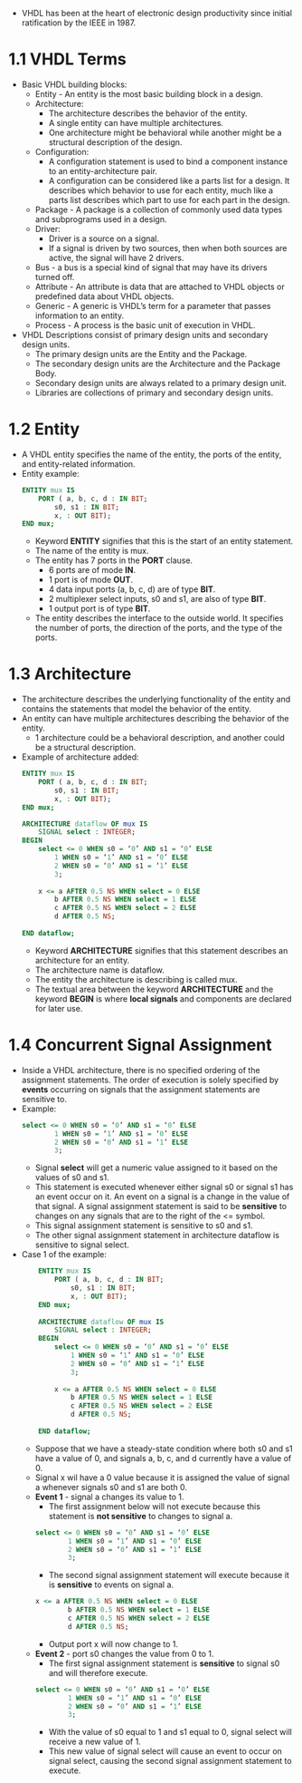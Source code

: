 * VHDL has been at the heart of electronic design productivity since initial ratification by the IEEE in 1987.

# 1.1 VHDL Terms
* Basic VHDL building blocks:
	* Entity - An entity is the most basic building block in a design.
	* Architecture:
		* The architecture describes the behavior of the entity.
		* A single entity can have multiple architectures.
		* One architecture might be behavioral while another might be a structural description of the design.
	* Configuration:
		* A configuration statement is used to bind a component instance to an entity-architecture pair.
		* A configuration can be considered like a parts list for a design. It describes which behavior to use for each entity, much like a parts list describes which part to use for each part in the design.
	* Package - A package is a collection of commonly used data types and subprograms used in a design.
	* Driver:
		* Driver is a source on a signal.
		* If a signal is driven by two sources, then when both sources are active, the signal will have 2 drivers.
	* Bus - a bus is a special kind of signal that may have its drivers turned off.
	* Attribute - An attribute is data that are attached to VHDL objects or predefined data about VHDL objects.
	* Generic - A generic is VHDL’s term for a parameter that passes information to an entity.
	* Process - A process is the basic unit of execution in VHDL.
* VHDL Descriptions consist of primary design units and secondary design units. 
	* The primary design units are the Entity and the Package. 
	* The secondary design units are the Architecture and the Package Body. 
	* Secondary design units are always related to a primary design unit. 
	* Libraries are collections of primary and secondary design units.

# 1.2 Entity
* A VHDL entity specifies the name of the entity, the ports of the entity, and entity-related information.
* Entity example:
	```vhdl
	ENTITY mux IS
		PORT ( a, b, c, d : IN BIT;
			s0, s1 : IN BIT; 
			x, : OUT BIT);
	END mux;
	```
	* Keyword **ENTITY** signifies that this is the start of an entity statement.
	* The name of the entity is mux.
	* The entity has 7 ports in the **PORT** clause. 
		* 6 ports are of mode **IN**.
		* 1 port is of mode **OUT**. 
		* 4 data input ports (a, b, c, d) are of type **BIT**. 
		* 2 multiplexer select inputs, s0 and s1, are also of type **BIT**. 
		* 1 output port is of type **BIT**.
	* The entity describes the interface to the outside world. It specifies the number of ports, the direction of the ports, and the type of the ports.

# 1.3 Architecture
* The architecture describes the underlying functionality of the entity and contains the statements that model the behavior of the entity.
* An entity can have multiple architectures describing the behavior of the entity.
	* 1 architecture could be a behavioral description, and another could be a structural description.
* Example of architecture added:
	```vhdl
	ENTITY mux IS
		PORT ( a, b, c, d : IN BIT;
			s0, s1 : IN BIT; 
			x, : OUT BIT);
	END mux;
	
	ARCHITECTURE dataflow OF mux IS
		SIGNAL select : INTEGER;
	BEGIN
		select <= 0 WHEN s0 = ‘0’ AND s1 = ‘0’ ELSE
			1 WHEN s0 = ‘1’ AND s1 = ‘0’ ELSE
			2 WHEN s0 = ‘0’ AND s1 = ‘1’ ELSE
			3;
			
		x <= a AFTER 0.5 NS WHEN select = 0 ELSE
			b AFTER 0.5 NS WHEN select = 1 ELSE
			c AFTER 0.5 NS WHEN select = 2 ELSE
			d AFTER 0.5 NS;
			
	END dataflow;
	```
	* Keyword **ARCHITECTURE** signifies that this statement describes an architecture for an entity.
	* The architecture name is dataflow.
	* The entity the architecture is describing is called mux.
	* The textual area between the keyword **ARCHITECTURE** and the keyword **BEGIN** is where **local signals** and components are declared for later use.

# 1.4 Concurrent Signal Assignment
* Inside a VHDL architecture, there is no specified ordering of the assignment statements. The order of execution is solely specified by **events** occurring on signals that the assignment statements are sensitive to.
* Example:
	```vhdl
	select <= 0 WHEN s0 = ‘0’ AND s1 = ‘0’ ELSE
			1 WHEN s0 = ‘1’ AND s1 = ‘0’ ELSE
			2 WHEN s0 = ‘0’ AND s1 = ‘1’ ELSE
			3;
	```
	* Signal **select** will get a numeric value assigned to it based on the values of s0 and s1. 
	* This statement is executed whenever either signal s0 or signal s1 has an event occur on it. An event on a signal is a change in the value of that signal. A signal assignment statement is said to be **sensitive** to changes on any signals that are to the right of the <= symbol.
	* This signal assignment statement is sensitive to s0 and s1. 
	* The other signal assignment statement in architecture dataflow is sensitive to signal select.
* Case 1 of the example:
	```vhdl
		ENTITY mux IS
			PORT ( a, b, c, d : IN BIT;
				s0, s1 : IN BIT; 
				x, : OUT BIT);
		END mux;
		
		ARCHITECTURE dataflow OF mux IS
			SIGNAL select : INTEGER;
		BEGIN
			select <= 0 WHEN s0 = ‘0’ AND s1 = ‘0’ ELSE
				1 WHEN s0 = ‘1’ AND s1 = ‘0’ ELSE
				2 WHEN s0 = ‘0’ AND s1 = ‘1’ ELSE
				3;
				
			x <= a AFTER 0.5 NS WHEN select = 0 ELSE
				b AFTER 0.5 NS WHEN select = 1 ELSE
				c AFTER 0.5 NS WHEN select = 2 ELSE
				d AFTER 0.5 NS;
				
		END dataflow;
	```
	* Suppose that we have a steady-state condition where both s0 and s1 have a value of 0, and signals a, b, c, and d currently have a value of 0.
	* Signal x wil have a 0 value because it is assigned the value of signal a whenever signals s0 and s1 are both 0.
	* **Event  1** - signal a changes its value to 1.
		* The first assignment below will not execute because this statement is **not sensitive** to changes to signal a.
		```vhdl
		select <= 0 WHEN s0 = ‘0’ AND s1 = ‘0’ ELSE
				1 WHEN s0 = ‘1’ AND s1 = ‘0’ ELSE
				2 WHEN s0 = ‘0’ AND s1 = ‘1’ ELSE
				3;
		```
		* The second signal assignment statement will execute because it is **sensitive** to events on signal a.
		```vhdl
		x <= a AFTER 0.5 NS WHEN select = 0 ELSE
				b AFTER 0.5 NS WHEN select = 1 ELSE
				c AFTER 0.5 NS WHEN select = 2 ELSE
				d AFTER 0.5 NS;
		```
		* Output port x will now change to 1.
	* **Event 2** - port s0 changes the value from 0 to 1.
		* The first signal assignment statement is **sensitive** to signal s0 and will therefore execute.
		```vhdl
		select <= 0 WHEN s0 = ‘0’ AND s1 = ‘0’ ELSE
				1 WHEN s0 = ‘1’ AND s1 = ‘0’ ELSE
				2 WHEN s0 = ‘0’ AND s1 = ‘1’ ELSE
				3;
		```
		* With the value of s0 equal to 1 and s1 equal to 0, signal select will receive a new value of 1.
		* This new value of signal select will cause an event to occur on signal select, causing the second signal assignment statement to execute.
		














